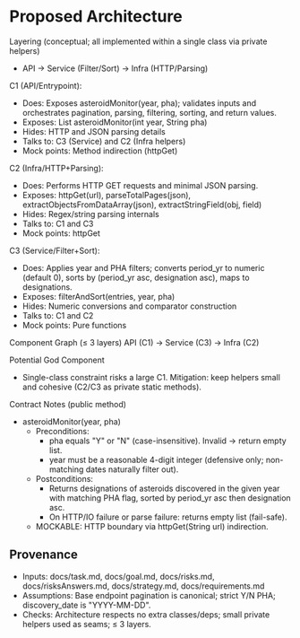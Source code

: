 # Proposed Architecture

Layering (conceptual; all implemented within a single class via private helpers)
- API → Service (Filter/Sort) → Infra (HTTP/Parsing)

C1 (API/Entrypoint):
- Does: Exposes asteroidMonitor(year, pha); validates inputs and orchestrates pagination, parsing, filtering, sorting, and return values.
- Exposes: List<String> asteroidMonitor(int year, String pha)
- Hides: HTTP and JSON parsing details
- Talks to: C3 (Service) and C2 (Infra helpers)
- Mock points: Method indirection (httpGet)

C2 (Infra/HTTP+Parsing):
- Does: Performs HTTP GET requests and minimal JSON parsing.
- Exposes: httpGet(url), parseTotalPages(json), extractObjectsFromDataArray(json), extractStringField(obj, field)
- Hides: Regex/string parsing internals
- Talks to: C1 and C3
- Mock points: httpGet

C3 (Service/Filter+Sort):
- Does: Applies year and PHA filters; converts period_yr to numeric (default 0), sorts by (period_yr asc, designation asc), maps to designations.
- Exposes: filterAndSort(entries, year, pha)
- Hides: Numeric conversions and comparator construction
- Talks to: C1 and C2
- Mock points: Pure functions

Component Graph (≤ 3 layers)
API (C1) → Service (C3) → Infra (C2)

Potential God Component
- Single-class constraint risks a large C1. Mitigation: keep helpers small and cohesive (C2/C3 as private static methods).

Contract Notes (public method)
- asteroidMonitor(year, pha)
  - Preconditions:
    - pha equals "Y" or "N" (case-insensitive). Invalid → return empty list.
    - year must be a reasonable 4-digit integer (defensive only; non-matching dates naturally filter out).
  - Postconditions:
    - Returns designations of asteroids discovered in the given year with matching PHA flag, sorted by period_yr asc then designation asc.
    - On HTTP/IO failure or parse failure: returns empty list (fail-safe).
  - MOCKABLE: HTTP boundary via httpGet(String url) indirection.

## Provenance
- Inputs: docs/task.md, docs/goal.md, docs/risks.md, docs/risksAnswers.md, docs/strategy.md, docs/requirements.md
- Assumptions: Base endpoint pagination is canonical; strict Y/N PHA; discovery_date is "YYYY-MM-DD".
- Checks: Architecture respects no extra classes/deps; small private helpers used as seams; ≤ 3 layers.
